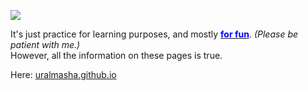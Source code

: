 <a href="https://masha.github.io" target="blank"><img src="https://github.com/mashafromche/mashafromche/blob/master/readme_Img.PNG" style="text-align: center;"/></a>

<p>It's just practice for learning purposes, and mostly <u><span style="color:blue;"><strong>for fun</strong></span></u>. <i>(Please be patient with me.)</i><br/>
However, all the information on these pages is true. </p>

Here: <a href="https://masha.github.io" target="blank">uralmasha.github.io</a>
